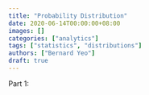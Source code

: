 ```yaml
---
title: "Probability Distribution"
date: 2020-06-14T00:00:00+08:00
images: []
categories: ["analytics"]
tags: ["statistics", "distributions"]
authors: ["Bernard Yeo"]
draft: true
---
```


Part 1: 